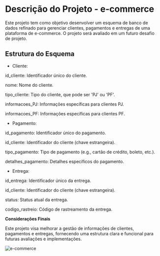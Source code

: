 # Descrição do Projeto - e-commerce

Este projeto tem como objetivo desenvolver um esquema de banco de dados refinado para gerenciar clientes, pagamentos e entregas de uma plataforma de e-commerce. O projeto será avaliado em um futuro desafio de projeto.

## Estrutura do Esquema

- Cliente:


id_cliente: Identificador único do cliente.

nome: Nome do cliente.

tipo_cliente: Tipo do cliente, que pode ser 'PJ' ou 'PF'.

informacoes_PJ: Informações específicas para clientes PJ.

informacoes_PF: Informações específicas para clientes PF.


- Pagamento:

id_pagamento: Identificador único do pagamento.

id_cliente: Identificador do cliente (chave estrangeira).

tipo_pagamento: Tipo de pagamento (e.g., cartão de crédito, boleto, etc.).

detalhes_pagamento: Detalhes específicos do pagamento.

- Entrega:

id_entrega: Identificador único da entrega.

id_cliente: Identificador do cliente (chave estrangeira).

status: Status atual da entrega.

codigo_rastreio: Código de rastreamento da entrega.


**Considerações Finais**

Este projeto visa melhorar a gestão de informações de clientes, pagamentos e entregas, fornecendo uma estrutura clara e funcional para futuras avaliações e implementações.


![e-commerce](https://github.com/user-attachments/assets/78ff4741-337c-49fe-8a34-1e449024f125)
